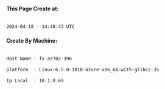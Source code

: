 
   
#### This Page Create at:

```bash

2024-04-18 - 14:48:43 UTC

```

#### Create By Machine:

```bash

Host Name : fv-az702-396

platform  : Linux-6.5.0-1018-azure-x86_64-with-glibc2.35

Ip Local  : 10.1.0.69

```

